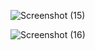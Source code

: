 
![Screenshot (15)](https://github.com/user-attachments/assets/92d872e3-e341-41de-8018-f26580dcff15)


![Screenshot (16)](https://github.com/user-attachments/assets/5bd08e6c-8b12-4647-a2cb-337b38c5dd26)

